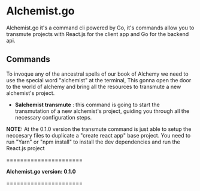 # Alchemist.go

Alchemist.go it's a command cli powered by Go, it's commands allow you to transmute projects with React.js for the client app and Go for the backend api.

## Commands

To invoque any of the ancestral spells of our book of Alchemy we need to use the special word "alchemist" at the terminal, This gonna open the door to the world of alchemy and bring all the resources to transmute a new alchemist's project.

- **\$alchemist transmute** : this command is going to start the transmutation of a new alchemist's project, guiding you through all the necessary configuration steps.

**NOTE:** At the 0.1.0 version the transmute command is just able to setup the neccesary files to duplicate a "create react app" base project. You need to run "Yarn" or "npm install" to install the dev dependencies and run the React.js project

======================

**Alchemist.go version: 0.1.0**

======================
